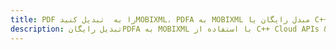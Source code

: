 ---title: PDF را به  تبدیل کنیدMOBIXML، PDFA به MOBIXML مبدل رایگان یا C++ SDKdescription: تبدیل رایگانPDFA به MOBIXML با استفاده از C++ Cloud APIs & SDK همچنین اسناد PDF را در Cloud ایجاد، ویرایش و رندر کنید.---